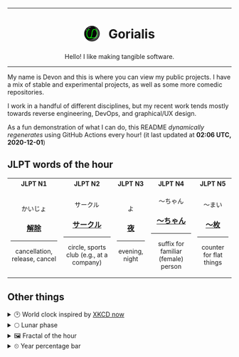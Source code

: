 ***

<h1 align="center">
<sub>
    <img src="readme/resources/avatar.png" height="36">
</sub>
&nbsp;
Gorialis
</h1>
<p align="center">
Hello! I like making tangible software.
</p>

***

My name is Devon and this is where you can view my public projects. I have a mix of stable and experimental projects, as well as some more comedic repositories.

I work in a handful of different disciplines, but my recent work tends mostly towards reverse engineering, DevOps, and graphical/UX design.

As a fun demonstration of what I can do, this README *dynamically regenerates* using GitHub Actions every hour! (it last updated at **02:06 UTC, 2020-12-01**)

<h2>JLPT words of the hour</h2>
<table>
    <tr>
        <th>JLPT N1</th>
        <th>JLPT N2</th>
        <th>JLPT N3</th>
        <th>JLPT N4</th>
        <th>JLPT N5</th>
    </tr>
    <tr>
        <td>
            <p align="center">かいじょ</p>
            <h3 align="center"><b><a href="https://jisho.org/search/%E8%A7%A3%E9%99%A4">解除</a></b></h3>
            <hr>
            <p align="center">cancellation,<wbr> release,<wbr> cancel</p>
        </td>
        <td>
            <p align="center">サークル</p>
            <h3 align="center"><b><a href="https://jisho.org/search/%E3%82%B5%E3%83%BC%E3%82%AF%E3%83%AB">サークル</a></b></h3>
            <hr>
            <p align="center">circle,<wbr> sports club (e.g.,<wbr> at a company)</p>
        </td>
        <td>
            <p align="center">よ</p>
            <h3 align="center"><b><a href="https://jisho.org/search/%E5%A4%9C">夜</a></b></h3>
            <hr>
            <p align="center">evening,<wbr> night</p>
        </td>
        <td>
            <p align="center">～ちゃん</p>
            <h3 align="center"><b><a href="https://jisho.org/search/%EF%BD%9E%E3%81%A1%E3%82%83%E3%82%93">～ちゃん</a></b></h3>
            <hr>
            <p align="center">suffix for familiar (female) person</p>
        </td>
        <td>
            <p align="center">～まい</p>
            <h3 align="center"><b><a href="https://jisho.org/search/%EF%BD%9E%E6%9E%9A">～枚</a></b></h3>
            <hr>
            <p align="center">counter for flat things</p>
        </td>
    </tr>
</table>

<h2>Other things</h2>
<details>
<summary>🕑  World clock inspired by <a href="https://xkcd.com/now">XKCD now</a></summary>

> <img src="generated/now.png" width="512">

</details>
<details>
<summary>🌕 Lunar phase</summary>

The moon is approximately 56.02% through its phase (Full Moon).

</details>
<details>
<summary>&#x1f5bc; Fractal of the hour</summary>

> <img src="generated/fractal.png" width="512">

</details>
<details>
<summary>&#x23f2; Year percentage bar</summary>
<pre><code>2020 [██████████████████▁▁] 91.55%</code></pre>
</details>
